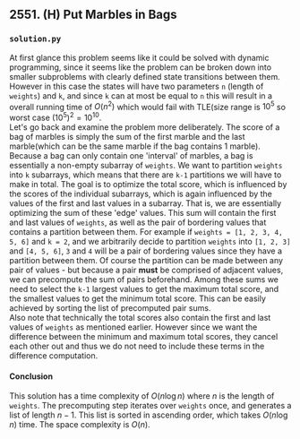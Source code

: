## 2551. (H) Put Marbles in Bags

### `solution.py`
 At first glance this problem seems like it could be solved with dynamic programming, since it seems like the problem can be broken down into smaller subproblems with clearly defined state transitions between them. However in this case the states will have two parameters `n` (length of `weights`) and `k`, and since `k` can at most be equal to `n` this will result in a overall running time of $O(n^2)$ which would fail with TLE(size range is $10^5$ so worst case $(10^5)^2 = 10^{10}$.  
Let's go back and examine the problem more deliberately. The score of a bag of marbles is simply the sum of the first marble and the last marble(which can be the same marble if the bag contains 1 marble). Because a bag can only contain one 'interval' of marbles, a bag is essentially a non-empty subarray of `weights`. We want to partition `weights` into `k` subarrays, which means that there are `k-1` partitions we will have to make in total. The goal is to optimize the total score, which is influenced by the scores of the individual subarrays, which is again influenced by the values of the first and last values in a subarray. That is, we are essentially optimizing the sum of these 'edge' values. This sum will contain the first and last values of `weights`, as well as the pair of bordering values that contains a partition between them. For example if `weights = [1, 2, 3, 4, 5, 6]` and `k = 2`, and we arbitrarily decide to partition `weights` into `[1, 2, 3]` and `[4, 5, 6]`, `3` and `4` will be a pair of bordering values since they have a partition between them. Of course the partition can be made between any pair of values - but because a pair **must** be comprised of adjacent values, we can precompute the sum of pairs beforehand. Among these sums we need to select the `k-1` largest values to get the maximum total score, and the smallest values to get the minimum total score. This can be easily achieved by sorting the list of precomputed pair sums.  
Also note that technically the total scores also contain the first and last values of `weights` as mentioned earlier. However since we want the difference between the minimum and maximum total scores, they cancel each other out and thus we do not need to include these terms in the difference computation.  

#### Conclusion
This solution has a time complexity of $O(n\log n)$ where $n$ is the length of `weights`. The precomputing step iterates over `weights` once, and generates a list of length $n-1$. This list is sorted in ascending order, which takes $O(n\log n)$ time. The space complexity is $O(n)$.  
  

